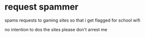 # request spammer

spams requests to gaming sites so that i get flagged for school wifi

no intention to dos the sites please don't arrest me